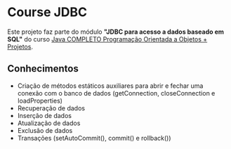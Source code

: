 # Course JDBC
Este projeto faz parte do módulo <b>"JDBC para acesso a dados baseado em SQL"</b> do curso <a href="https://www.udemy.com/course/java-curso-completo/">Java COMPLETO Programação Orientada a Objetos + Projetos</a>.

## Conhecimentos
- Criação de métodos estáticos auxiliares para abrir e fechar uma conexão com o banco de dados (getConnection, closeConnection e loadProperties)
- Recuperação de dados
- Inserção de dados
- Atualização de dados
- Exclusão de dados
- Transações (setAutoCommit(), commit() e rollback())
